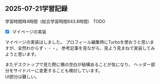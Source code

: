 ## 2025-07-21学習記録
学習時間時4時間（総合学習時間643.8時間）
TODO
- [x] マイページの実装
  

マイページの実装はしました。
プロフィール編集時にTurboを使おうと思いますが、全然わからず・・・。
参考記事を見ながら、見よう見まねで実装してみようと思います。

またデスクトップで見た際に横の空白が結構あることが気になり、
ヘッダー部分をサイドバーに変更することも検討しています。  
UI部分は難しい。

